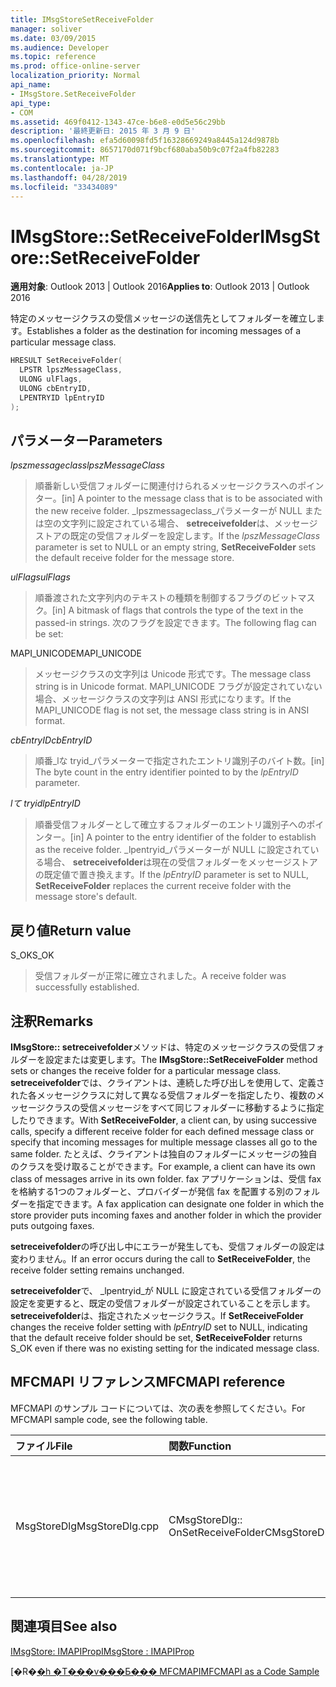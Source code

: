 ```yaml
---
title: IMsgStoreSetReceiveFolder
manager: soliver
ms.date: 03/09/2015
ms.audience: Developer
ms.topic: reference
ms.prod: office-online-server
localization_priority: Normal
api_name:
- IMsgStore.SetReceiveFolder
api_type:
- COM
ms.assetid: 469f0412-1343-47ce-b6e8-e0d5e56c29bb
description: '最終更新日: 2015 年 3 月 9 日'
ms.openlocfilehash: efa5d60098fd5f16328669249a8445a124d9878b
ms.sourcegitcommit: 8657170d071f9bcf680aba50b9c07f2a4fb82283
ms.translationtype: MT
ms.contentlocale: ja-JP
ms.lasthandoff: 04/28/2019
ms.locfileid: "33434089"
---
```

# <a name="imsgstoresetreceivefolder"></a><span data-ttu-id="bae3b-103">IMsgStore::SetReceiveFolder</span><span class="sxs-lookup"><span data-stu-id="bae3b-103">IMsgStore::SetReceiveFolder</span></span>

  
  
<span data-ttu-id="bae3b-104">**適用対象**: Outlook 2013 | Outlook 2016</span><span class="sxs-lookup"><span data-stu-id="bae3b-104">**Applies to**: Outlook 2013 | Outlook 2016</span></span> 
  
<span data-ttu-id="bae3b-105">特定のメッセージクラスの受信メッセージの送信先としてフォルダーを確立します。</span><span class="sxs-lookup"><span data-stu-id="bae3b-105">Establishes a folder as the destination for incoming messages of a particular message class.</span></span>
  
```cpp
HRESULT SetReceiveFolder(
  LPSTR lpszMessageClass,
  ULONG ulFlags,
  ULONG cbEntryID,
  LPENTRYID lpEntryID
);
```

## <a name="parameters"></a><span data-ttu-id="bae3b-106">パラメーター</span><span class="sxs-lookup"><span data-stu-id="bae3b-106">Parameters</span></span>

 <span data-ttu-id="bae3b-107">_lpszmessageclass_</span><span class="sxs-lookup"><span data-stu-id="bae3b-107">_lpszMessageClass_</span></span>
  
> <span data-ttu-id="bae3b-108">順番新しい受信フォルダーに関連付けられるメッセージクラスへのポインター。</span><span class="sxs-lookup"><span data-stu-id="bae3b-108">[in] A pointer to the message class that is to be associated with the new receive folder.</span></span> <span data-ttu-id="bae3b-109">_lpszmessageclass_パラメーターが NULL または空の文字列に設定されている場合、 **setreceivefolder**は、メッセージストアの既定の受信フォルダーを設定します。</span><span class="sxs-lookup"><span data-stu-id="bae3b-109">If the  _lpszMessageClass_ parameter is set to NULL or an empty string, **SetReceiveFolder** sets the default receive folder for the message store.</span></span> 
    
 <span data-ttu-id="bae3b-110">_ulFlags_</span><span class="sxs-lookup"><span data-stu-id="bae3b-110">_ulFlags_</span></span>
  
> <span data-ttu-id="bae3b-111">順番渡された文字列内のテキストの種類を制御するフラグのビットマスク。</span><span class="sxs-lookup"><span data-stu-id="bae3b-111">[in] A bitmask of flags that controls the type of the text in the passed-in strings.</span></span> <span data-ttu-id="bae3b-112">次のフラグを設定できます。</span><span class="sxs-lookup"><span data-stu-id="bae3b-112">The following flag can be set:</span></span>
    
<span data-ttu-id="bae3b-113">MAPI_UNICODE</span><span class="sxs-lookup"><span data-stu-id="bae3b-113">MAPI_UNICODE</span></span> 
  
> <span data-ttu-id="bae3b-114">メッセージクラスの文字列は Unicode 形式です。</span><span class="sxs-lookup"><span data-stu-id="bae3b-114">The message class string is in Unicode format.</span></span> <span data-ttu-id="bae3b-115">MAPI_UNICODE フラグが設定されていない場合、メッセージクラスの文字列は ANSI 形式になります。</span><span class="sxs-lookup"><span data-stu-id="bae3b-115">If the MAPI_UNICODE flag is not set, the message class string is in ANSI format.</span></span>
    
 <span data-ttu-id="bae3b-116">_cbEntryID_</span><span class="sxs-lookup"><span data-stu-id="bae3b-116">_cbEntryID_</span></span>
  
> <span data-ttu-id="bae3b-117">順番_lな tryid_パラメーターで指定されたエントリ識別子のバイト数。</span><span class="sxs-lookup"><span data-stu-id="bae3b-117">[in] The byte count in the entry identifier pointed to by the  _lpEntryID_ parameter.</span></span> 
    
 <span data-ttu-id="bae3b-118">_lて tryid_</span><span class="sxs-lookup"><span data-stu-id="bae3b-118">_lpEntryID_</span></span>
  
> <span data-ttu-id="bae3b-119">順番受信フォルダーとして確立するフォルダーのエントリ識別子へのポインター。</span><span class="sxs-lookup"><span data-stu-id="bae3b-119">[in] A pointer to the entry identifier of the folder to establish as the receive folder.</span></span> <span data-ttu-id="bae3b-120">_lpentryid_パラメーターが NULL に設定されている場合、 **setreceivefolder**は現在の受信フォルダーをメッセージストアの既定値で置き換えます。</span><span class="sxs-lookup"><span data-stu-id="bae3b-120">If the  _lpEntryID_ parameter is set to NULL, **SetReceiveFolder** replaces the current receive folder with the message store's default.</span></span> 
    
## <a name="return-value"></a><span data-ttu-id="bae3b-121">戻り値</span><span class="sxs-lookup"><span data-stu-id="bae3b-121">Return value</span></span>

<span data-ttu-id="bae3b-122">S_OK</span><span class="sxs-lookup"><span data-stu-id="bae3b-122">S_OK</span></span> 
  
> <span data-ttu-id="bae3b-123">受信フォルダーが正常に確立されました。</span><span class="sxs-lookup"><span data-stu-id="bae3b-123">A receive folder was successfully established.</span></span>
    
## <a name="remarks"></a><span data-ttu-id="bae3b-124">注釈</span><span class="sxs-lookup"><span data-stu-id="bae3b-124">Remarks</span></span>

<span data-ttu-id="bae3b-125">**IMsgStore:: setreceivefolder**メソッドは、特定のメッセージクラスの受信フォルダーを設定または変更します。</span><span class="sxs-lookup"><span data-stu-id="bae3b-125">The **IMsgStore::SetReceiveFolder** method sets or changes the receive folder for a particular message class.</span></span> <span data-ttu-id="bae3b-126">**setreceivefolder**では、クライアントは、連続した呼び出しを使用して、定義された各メッセージクラスに対して異なる受信フォルダーを指定したり、複数のメッセージクラスの受信メッセージをすべて同じフォルダーに移動するように指定したりできます。</span><span class="sxs-lookup"><span data-stu-id="bae3b-126">With **SetReceiveFolder**, a client can, by using successive calls, specify a different receive folder for each defined message class or specify that incoming messages for multiple message classes all go to the same folder.</span></span> <span data-ttu-id="bae3b-127">たとえば、クライアントは独自のフォルダーにメッセージの独自のクラスを受け取ることができます。</span><span class="sxs-lookup"><span data-stu-id="bae3b-127">For example, a client can have its own class of messages arrive in its own folder.</span></span> <span data-ttu-id="bae3b-128">fax アプリケーションは、受信 fax を格納する1つのフォルダーと、プロバイダーが発信 fax を配置する別のフォルダーを指定できます。</span><span class="sxs-lookup"><span data-stu-id="bae3b-128">A fax application can designate one folder in which the store provider puts incoming faxes and another folder in which the provider puts outgoing faxes.</span></span>
  
<span data-ttu-id="bae3b-129">**setreceivefolder**の呼び出し中にエラーが発生しても、受信フォルダーの設定は変わりません。</span><span class="sxs-lookup"><span data-stu-id="bae3b-129">If an error occurs during the call to **SetReceiveFolder**, the receive folder setting remains unchanged.</span></span> 
  
<span data-ttu-id="bae3b-130">**setreceivefolder**で、 _lpentryid_が NULL に設定されている受信フォルダーの設定を変更すると、既定の受信フォルダーが設定されていることを示します。 **setreceivefolder**は、指定されたメッセージクラス。</span><span class="sxs-lookup"><span data-stu-id="bae3b-130">If **SetReceiveFolder** changes the receive folder setting with  _lpEntryID_ set to NULL, indicating that the default receive folder should be set, **SetReceiveFolder** returns S_OK even if there was no existing setting for the indicated message class.</span></span> 
  
## <a name="mfcmapi-reference"></a><span data-ttu-id="bae3b-131">MFCMAPI リファレンス</span><span class="sxs-lookup"><span data-stu-id="bae3b-131">MFCMAPI reference</span></span>

<span data-ttu-id="bae3b-132">MFCMAPI のサンプル コードについては、次の表を参照してください。</span><span class="sxs-lookup"><span data-stu-id="bae3b-132">For MFCMAPI sample code, see the following table.</span></span>
  
|<span data-ttu-id="bae3b-133">**ファイル**</span><span class="sxs-lookup"><span data-stu-id="bae3b-133">**File**</span></span>|<span data-ttu-id="bae3b-134">**関数**</span><span class="sxs-lookup"><span data-stu-id="bae3b-134">**Function**</span></span>|<span data-ttu-id="bae3b-135">**コメント**</span><span class="sxs-lookup"><span data-stu-id="bae3b-135">**Comment**</span></span>|
|:-----|:-----|:-----|
|<span data-ttu-id="bae3b-136">MsgStoreDlg</span><span class="sxs-lookup"><span data-stu-id="bae3b-136">MsgStoreDlg.cpp</span></span>  <br/> |<span data-ttu-id="bae3b-137">CMsgStoreDlg:: OnSetReceiveFolder</span><span class="sxs-lookup"><span data-stu-id="bae3b-137">CMsgStoreDlg::OnSetReceiveFolder</span></span>  <br/> |<span data-ttu-id="bae3b-138">mfcmapi は、 **IMsgStore:: setreceivefolder**メソッドを使用して、特定のメッセージクラスの受信フォルダーとしてフォルダーを設定します。</span><span class="sxs-lookup"><span data-stu-id="bae3b-138">MFCMAPI uses the **IMsgStore::SetReceiveFolder** method to set a folder as the receive folder for a particular message class.</span></span>  <br/> |
   
## <a name="see-also"></a><span data-ttu-id="bae3b-139">関連項目</span><span class="sxs-lookup"><span data-stu-id="bae3b-139">See also</span></span>



[<span data-ttu-id="bae3b-140">IMsgStore: IMAPIProp</span><span class="sxs-lookup"><span data-stu-id="bae3b-140">IMsgStore : IMAPIProp</span></span>](imsgstoreimapiprop.md)


<span data-ttu-id="bae3b-141">[�R�[�h �T���v���Ƃ��� MFCMAPI](mfcmapi-as-a-code-sample.md)</span><span class="sxs-lookup"><span data-stu-id="bae3b-141">[MFCMAPI as a Code Sample](mfcmapi-as-a-code-sample.md)</span></span>

